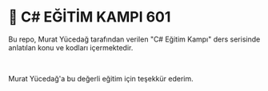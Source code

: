 <h1> 🚀 C# EĞİTİM KAMPI 601 </h1>
<p>Bu repo, Murat Yücedağ tarafından verilen "C# Eğitim Kampı" ders serisinde anlatılan konu ve kodları içermektedir.</p><br>
<p>Murat Yücedağ'a bu değerli eğitim için teşekkür ederim.</p>

